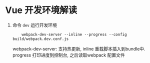 # Vue 开发环境解读

1. 命令 `dev` 运行开发环境

    ```
        webpack-dev-server --inline --progress --config build/webpack.dev.conf.js
    ```

    webpack-dev-server: 支持热更新, inline 重载脚本插入到bundle中. progress 打印进度到控制台, 之后读取webpack 配置文件
